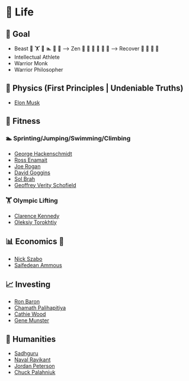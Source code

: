 # 🧬 Life
## 🥅 Goal
* Beast 🌄 🏋️ 🧗 🏊 🏃 🚴 ⟶ Zen 🏡 🧘 🔕 🙈 🙊 🙉 ⟶ Recover 🍎 🥦 🥕 🥗
* Intellectual Athlete
* Warrior Monk
* Warrior Philosopher

## 📐 Physics (First Principles | Undeniable Truths)
* [Elon Musk](https://twitter.com/elonmusk)

## 🧍 Fitness
### 🏊 Sprinting/Jumping/Swimming/Climbing
  * [George Hackenschmidt](https://en.wikipedia.org/wiki/George_Hackenschmidt)
  * [Ross Enamait](https://twitter.com/rosstraining)
  * [Joe Rogan](https://twitter.com/joerogan)
  * [David Goggins](https://www.instagram.com/davidgoggins/)
  * [Sol Brah](https://twitter.com/solbrah)
  * [Geoffrey Verity Schofield](https://www.youtube.com/channel/UCObA5o3mcc1felIMAv6cukw)

### 🏋️ Olympic Lifting
  * [Clarence Kennedy](https://www.instagram.com/clarencekennedy_/)
  * [Oleksiy Torokhtiy](https://www.instagram.com/torokhtiy/)

## 📊 Economics 🧮
* [Nick Szabo](https://twitter.com/NickSzabo4)
* [Saifedean Ammous](https://twitter.com/saifedean)

## 📈 Investing
* [Ron Baron](https://twitter.com/baronfunds)
* [Chamath Palihapitiya](https://twitter.com/chamath)
* [Cathie Wood](https://twitter.com/cathiedwood)
* [Gene Munster](https://twitter.com/munster_gene)

## 🗿 Humanities
* [Sadhguru](https://twitter.com/SadhguruJV)
* [Naval Ravikant](https://twitter.com/naval)
* [Jordan Peterson](https://twitter.com/jordanbpeterson)
* [Chuck Palahniuk](https://twitter.com/chuckpalahniuk)
